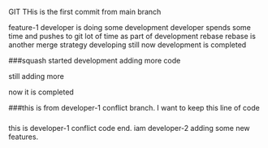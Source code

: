 GIT
THis is the first commit from main branch

feature-1
developer is doing some development
developer spends some time and pushes to git lot of time as part of development
rebase
rebase is another merge strategy
developing still
now development is completed

###squash
started development
adding more code

still adding more

now it is completed


###this is from developer-1 conflict branch. I want to keep this line of code
###
this is developer-1 conflict code end.
iam developer-2 adding some new features.

